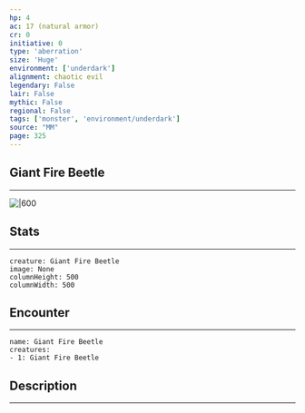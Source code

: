 ```yaml
---
hp: 4
ac: 17 (natural armor)
cr: 0
initiative: 0
type: 'aberration'    
size: 'Huge'
environment: ['underdark']
alignment: chaotic evil
legendary: False
lair: False
mythic: False
regional: False
tags: ['monster', 'environment/underdark']
source: "MM"
page: 325
---
```


## Giant Fire Beetle
---

![|600](D:/Program%20Files/5e.tools/img/bestiary/MM/Giant%20Fire%20Beetle.jpg)

## Stats
---

```statblock
creature: Giant Fire Beetle
image: None
columnHeight: 500
columnWidth: 500
```

## Encounter
---

```encounter-table
name: Giant Fire Beetle
creatures:
- 1: Giant Fire Beetle
```

## Description
---




